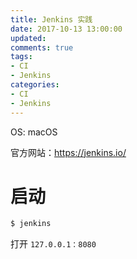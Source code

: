 ```yaml
---
title: Jenkins 实践
date: 2017-10-13 13:00:00
updated:
comments: true
tags:
- CI
- Jenkins
categories:
- CI
- Jenkins
---
```


OS: macOS

官方网站：https://jenkins.io/

<!--more-->

# 启动

```bash
$ jenkins
```

打开 `127.0.0.1：8080`
